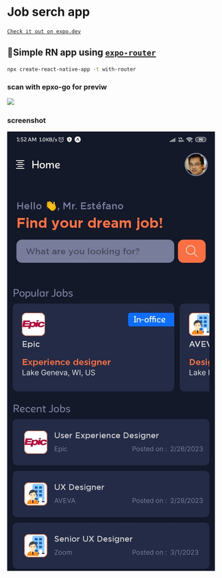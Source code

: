 # Job serch app


[`Check it out on expo.dev`](expo.dev/@sanket-gawande/react-native-app)
## 🚀Simple RN app using  [`expo-router`](https://expo.github.io/router)
```sh
npx create-react-native-app -t with-router
```
### scan with epxo-go for previw 
![](https://raw.githubusercontent.com/Sanket-Gawande/react-native-job-search/0d940e8a3c6e37921323a5a2ac4202b350433b61/public/image.png)

### screenshot
![](https://raw.githubusercontent.com/Sanket-Gawande/react-native-job-search/main/public/screenshot.jpg)
